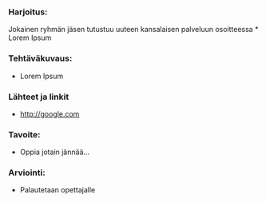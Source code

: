 ### Harjoitus:

Jokainen ryhmän jäsen tutustuu uuteen kansalaisen palveluun osoitteessa * Lorem Ipsum




### Tehtäväkuvaus:

* Lorem Ipsum


### Lähteet ja linkit

* http://google.com


### Tavoite:

* Oppia jotain jännää...



### Arviointi:

* Palautetaan opettajalle 
